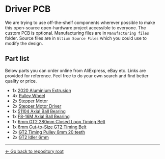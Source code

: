 
# Driver PCB

We are trying to use off-the-shelf components wherever possible to make this open-source open-hardware project accessible to everyone.
The custom PCB is optional. Manufacturing files are in `Manufacturing files` folder. Source files are in `Altium Source Files` which you could use to modify the design.


## Part list

Below parts you can order online from AliExpress, eBay etc.
Links are provided for reference. Feel free to do your own search and find better quality or price.

- 1x [2020 Aluminium Extrusion](https://www.aliexpress.com/item/33019355789.html)
- 4x [Pulley Wheel](https://www.aliexpress.com/item/4001226933910.html)
- 2x [Stepper Motor](https://www.aliexpress.com/item/4001030722318.html)
- 2x [Stepper Motor Driver](https://www.aliexpress.com/item/10000278156894.html)
- 1x [51104 Axial Ball Bearing](https://www.aliexpress.com/item/32825301161.html)
- 1x [F8-16M Axial Ball Bearing](https://www.aliexpress.com/item/1005001624909472.html)
- 1x [6mm GT2 280mm Closed Loop Timing Belt](https://www.aliexpress.com/item/1005003420095545.html)
- 1x [6mm Cut-to-Size GT2 Timing Belt](https://www.aliexpress.com/item/1005004103945098.html)
- 2x [GT2 Timing Pulley 6mm 20 teeth](https://www.aliexpress.com/item/32629617890.html)
- 2x [GT2 Idler 6mm](https://www.aliexpress.com/item/32671018751.html)

---
[<- Go back to repository root](../README.md)
